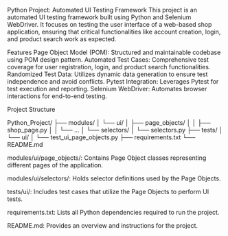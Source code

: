 Python Project: Automated UI Testing Framework
This project is an automated UI testing framework built using Python and Selenium WebDriver. It focuses on testing the user interface of a web-based shop application, ensuring that critical functionalities like account creation, login, and product search work as expected.

Features
Page Object Model (POM): Structured and maintainable codebase using POM design pattern.
Automated Test Cases: Comprehensive test coverage for user registration, login, and product search functionalities.
Randomized Test Data: Utilizes dynamic data generation to ensure test independence and avoid conflicts.
Pytest Integration: Leverages Pytest for test execution and reporting.
Selenium WebDriver: Automates browser interactions for end-to-end testing.

Project Structure

Python_Project/
├── modules/
│   └── ui/
│       ├── page_objects/
│       │   ├── shop_page.py
│       │   └── ...
│       └── selectors/
│           └── selectors.py
├── tests/
│   └── ui/
│       └── test_ui_page_objects.py
├── requirements.txt
└── README.md

modules/ui/page_objects/: Contains Page Object classes representing different pages of the application.

modules/ui/selectors/: Holds selector definitions used by the Page Objects.

tests/ui/: Includes test cases that utilize the Page Objects to perform UI tests.

requirements.txt: Lists all Python dependencies required to run the project.

README.md: Provides an overview and instructions for the project.
